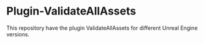 # Plugin-ValidateAllAssets
 This repository have the plugin ValidateAllAssets for different Unreal Engine versions.
